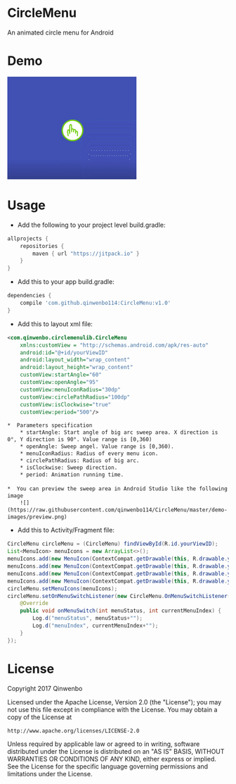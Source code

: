 # CircleMenu
An animated circle menu for Android
# Demo
![](https://raw.githubusercontent.com/qinwenbo114/CircleMenu/master/demo-images/demo.gif)
# Usage
* Add the following to your project level build.gradle:
```groovy
allprojects {
    repositories {
        maven { url "https://jitpack.io" }
    }
}
```
* Add this to your app build.gradle:
```groovy
dependencies {
    compile 'com.github.qinwenbo114:CircleMenu:v1.0'
}
```
* Add this to layout xml file:
```xml
<com.qinwenbo.circlemenulib.CircleMenu
    xmlns:customView = "http://schemas.android.com/apk/res-auto"
    android:id="@+id/yourViewID"
    android:layout_width="wrap_content"
    android:layout_height="wrap_content"
    customView:startAngle="60"
    customView:openAngle="95"
    customView:menuIconRadius="30dp"
    customView:circlePathRadius="100dp"
    customView:isClockwise="true"
    customView:period="500"/>
```

    *  Parameters specification
        * startAngle: Start angle of big arc sweep area. X direction is 0°, Y direction is 90°. Value range is [0,360)
        * openAngle: Sweep angel. Value range is [0,360).
        * menuIconRadius: Radius of every menu icon.
        * circlePathRadius: Radius of big arc.
        * isClockwise: Sweep direction.
        * period: Animation running time.

    *  You can preview the sweep area in Android Studio like the following image
        ![](https://raw.githubusercontent.com/qinwenbo114/CircleMenu/master/demo-images/preview.png)

* Add this to Activity/Fragment file:
```java
CircleMenu circleMenu = (CircleMenu) findViewById(R.id.yourViewID);
List<MenuIcon> menuIcons = new ArrayList<>();
menuIcons.add(new MenuIcon(ContextCompat.getDrawable(this, R.drawable.yourMenuImage1)));
menuIcons.add(new MenuIcon(ContextCompat.getDrawable(this, R.drawable.yourMenuImage2)));
menuIcons.add(new MenuIcon(ContextCompat.getDrawable(this, R.drawable.yourMenuImage3)));
menuIcons.add(new MenuIcon(ContextCompat.getDrawable(this, R.drawable.yourMenuImage4)));
circleMenu.setMenuIcons(menuIcons);
circleMenu.setOnMenuSwitchListener(new CircleMenu.OnMenuSwitchListener() {
    @Override
    public void onMenuSwitch(int menuStatus, int currentMenuIndex) {
        Log.d("menuStatus", menuStatus+"");
        Log.d("menuIndex", currentMenuIndex+"");
    }
});
```

# License
Copyright 2017 Qinwenbo

Licensed under the Apache License, Version 2.0 (the "License");
you may not use this file except in compliance with the License.
You may obtain a copy of the License at

    http://www.apache.org/licenses/LICENSE-2.0

Unless required by applicable law or agreed to in writing, software
distributed under the License is distributed on an "AS IS" BASIS,
WITHOUT WARRANTIES OR CONDITIONS OF ANY KIND, either express or implied.
See the License for the specific language governing permissions and
limitations under the License.
